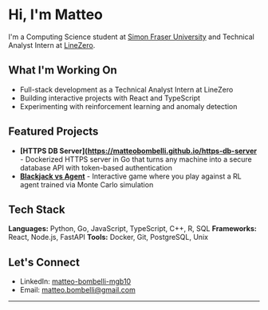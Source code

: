# Hi, I'm Matteo

I'm a Computing Science student at [Simon Fraser University](https://www.sfu.ca/) and Technical Analyst Intern at [LineZero](https://www.linezero.com/).

## What I'm Working On

- Full-stack development as a Technical Analyst Intern at LineZero
- Building interactive projects with React and TypeScript
- Experimenting with reinforcement learning and anomaly detection

## Featured Projects

- **[HTTPS DB Server](https://matteobombelli.github.io/https-db-server** - Dockerized HTTPS server in Go that turns any machine into a secure database API with token-based authentication
- **[Blackjack vs Agent](https://matteobombelli.github.io/blackjack-vs-ai)** - Interactive game where you play against a RL agent trained via Monte Carlo simulation

## Tech Stack

**Languages:** Python, Go, JavaScript, TypeScript, C++, R, SQL
**Frameworks:** React, Node.js, FastAPI
**Tools:** Docker, Git, PostgreSQL, Unix

## Let's Connect

- LinkedIn: [matteo-bombelli-mgb10](https://linkedin.com/in/matteo-bombelli-mgb10)
- Email: matteo.bombelli@gmail.com

---
